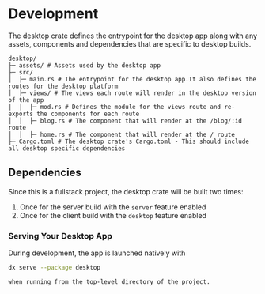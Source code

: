 # Development

The desktop crate defines the entrypoint for the desktop app along with any assets, components and dependencies that are specific to desktop builds.

```
desktop/
├─ assets/ # Assets used by the desktop app
├─ src/
│  ├─ main.rs # The entrypoint for the desktop app.It also defines the routes for the desktop platform
│  ├─ views/ # The views each route will render in the desktop version of the app
│  │  ├─ mod.rs # Defines the module for the views route and re-exports the components for each route
│  │  ├─ blog.rs # The component that will render at the /blog/:id route
│  │  ├─ home.rs # The component that will render at the / route
├─ Cargo.toml # The desktop crate's Cargo.toml - This should include all desktop specific dependencies
```

## Dependencies

Since this is a fullstack project, the desktop crate will be built two times:

1. Once for the server build with the `server` feature enabled
2. Once for the client build with the `desktop` feature enabled

### Serving Your Desktop App

During development, the app is launched natively with

```bash
dx serve --package desktop

when running from the top-level directory of the project.
